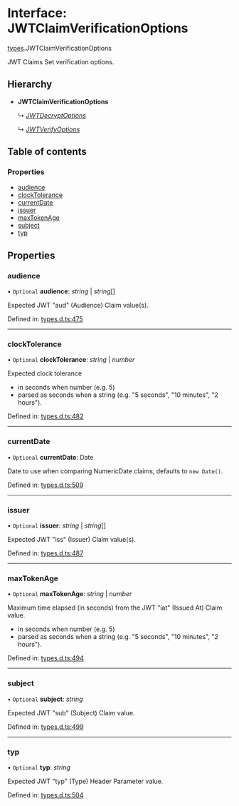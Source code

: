 # Interface: JWTClaimVerificationOptions

[types](../modules/types.md).JWTClaimVerificationOptions

JWT Claims Set verification options.

## Hierarchy

* **JWTClaimVerificationOptions**

  ↳ [*JWTDecryptOptions*](jwt_decrypt.jwtdecryptoptions.md)

  ↳ [*JWTVerifyOptions*](jwt_verify.jwtverifyoptions.md)

## Table of contents

### Properties

- [audience](types.jwtclaimverificationoptions.md#audience)
- [clockTolerance](types.jwtclaimverificationoptions.md#clocktolerance)
- [currentDate](types.jwtclaimverificationoptions.md#currentdate)
- [issuer](types.jwtclaimverificationoptions.md#issuer)
- [maxTokenAge](types.jwtclaimverificationoptions.md#maxtokenage)
- [subject](types.jwtclaimverificationoptions.md#subject)
- [typ](types.jwtclaimverificationoptions.md#typ)

## Properties

### audience

• `Optional` **audience**: *string* \| *string*[]

Expected JWT "aud" (Audience) Claim value(s).

Defined in: [types.d.ts:475](https://github.com/panva/jose/blob/main/src/types.d.ts#L475)

___

### clockTolerance

• `Optional` **clockTolerance**: *string* \| *number*

Expected clock tolerance
- in seconds when number (e.g. 5)
- parsed as seconds when a string (e.g. "5 seconds", "10 minutes", "2 hours").

Defined in: [types.d.ts:482](https://github.com/panva/jose/blob/main/src/types.d.ts#L482)

___

### currentDate

• `Optional` **currentDate**: Date

Date to use when comparing NumericDate claims, defaults to `new Date()`.

Defined in: [types.d.ts:509](https://github.com/panva/jose/blob/main/src/types.d.ts#L509)

___

### issuer

• `Optional` **issuer**: *string* \| *string*[]

Expected JWT "iss" (Issuer) Claim value(s).

Defined in: [types.d.ts:487](https://github.com/panva/jose/blob/main/src/types.d.ts#L487)

___

### maxTokenAge

• `Optional` **maxTokenAge**: *string* \| *number*

Maximum time elapsed (in seconds) from the JWT "iat" (Issued At) Claim value.
- in seconds when number (e.g. 5)
- parsed as seconds when a string (e.g. "5 seconds", "10 minutes", "2 hours").

Defined in: [types.d.ts:494](https://github.com/panva/jose/blob/main/src/types.d.ts#L494)

___

### subject

• `Optional` **subject**: *string*

Expected JWT "sub" (Subject) Claim value.

Defined in: [types.d.ts:499](https://github.com/panva/jose/blob/main/src/types.d.ts#L499)

___

### typ

• `Optional` **typ**: *string*

Expected JWT "typ" (Type) Header Parameter value.

Defined in: [types.d.ts:504](https://github.com/panva/jose/blob/main/src/types.d.ts#L504)
